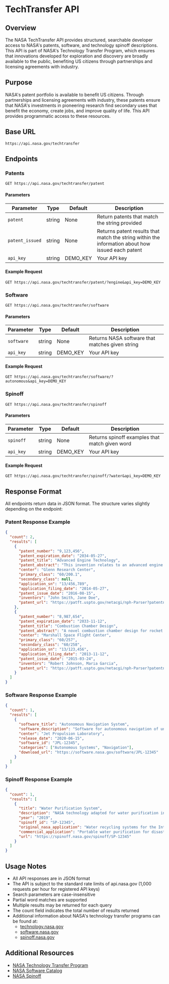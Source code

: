 # TechTransfer API

## Overview
The NASA TechTransfer API provides structured, searchable developer access to NASA's patents, software, and technology spinoff descriptions. This API is part of NASA's Technology Transfer Program, which ensures that innovations developed for exploration and discovery are broadly available to the public, benefiting US citizens through partnerships and licensing agreements with industry.

## Purpose
NASA's patent portfolio is available to benefit US citizens. Through partnerships and licensing agreements with industry, these patents ensure that NASA's investments in pioneering research find secondary uses that benefit the economy, create jobs, and improve quality of life. This API provides programmatic access to these resources.

## Base URL
`https://api.nasa.gov/techtransfer`

## Endpoints

### Patents
`GET https://api.nasa.gov/techtransfer/patent`

#### Parameters
| Parameter | Type | Default | Description |
|-----------|------|---------|-------------|
| `patent` | string | None | Return patents that match the string provided |
| `patent_issued` | string | None | Returns patent results that match the string within the information about how issued each patent |
| `api_key` | string | DEMO_KEY | Your API key |

#### Example Request
```
GET https://api.nasa.gov/techtransfer/patent/?engine&api_key=DEMO_KEY
```

### Software
`GET https://api.nasa.gov/techtransfer/software`

#### Parameters
| Parameter | Type | Default | Description |
|-----------|------|---------|-------------|
| `software` | string | None | Returns NASA software that matches given string |
| `api_key` | string | DEMO_KEY | Your API key |

#### Example Request
```
GET https://api.nasa.gov/techtransfer/software/?autonomous&api_key=DEMO_KEY
```

### Spinoff
`GET https://api.nasa.gov/techtransfer/spinoff`

#### Parameters
| Parameter | Type | Default | Description |
|-----------|------|---------|-------------|
| `spinoff` | string | None | Returns spinoff examples that match given word |
| `api_key` | string | DEMO_KEY | Your API key |

#### Example Request
```
GET https://api.nasa.gov/techtransfer/spinoff/?water&api_key=DEMO_KEY
```

## Response Format
All endpoints return data in JSON format. The structure varies slightly depending on the endpoint:

### Patent Response Example
```json
{
  "count": 2,
  "results": [
    {
      "patent_number": "9,123,456",
      "patent_expiration_date": "2034-05-27",
      "patent_title": "Advanced Engine Technology",
      "patent_abstract": "This invention relates to an advanced engine design that improves fuel efficiency...",
      "center": "Glenn Research Center",
      "primary_class": "60/200.1",
      "secondary_class": null,
      "application_sn": "13/456,789",
      "application_filing_date": "2014-05-27",
      "patent_issue_date": "2016-08-15",
      "inventors": "John Smith, Jane Doe",
      "patent_url": "https://patft.uspto.gov/netacgi/nph-Parser?patentnumber=9123456"
    },
    {
      "patent_number": "8,987,654",
      "patent_expiration_date": "2033-11-12",
      "patent_title": "Combustion Chamber Design",
      "patent_abstract": "A novel combustion chamber design for rocket engines...",
      "center": "Marshall Space Flight Center",
      "primary_class": "60/257",
      "secondary_class": "60/258",
      "application_sn": "13/123,456",
      "application_filing_date": "2013-11-12",
      "patent_issue_date": "2015-03-24",
      "inventors": "Robert Johnson, Maria Garcia",
      "patent_url": "https://patft.uspto.gov/netacgi/nph-Parser?patentnumber=8987654"
    }
  ]
}
```

### Software Response Example
```json
{
  "count": 1,
  "results": [
    {
      "software_title": "Autonomous Navigation System",
      "software_description": "Software for autonomous navigation of unmanned vehicles...",
      "center": "Jet Propulsion Laboratory",
      "release_date": "2020-06-15",
      "software_id": "JPL-12345",
      "categories": ["Autonomous Systems", "Navigation"],
      "download_url": "https://software.nasa.gov/software/JPL-12345"
    }
  ]
}
```

### Spinoff Response Example
```json
{
  "count": 1,
  "results": [
    {
      "title": "Water Purification System",
      "description": "NASA technology adapted for water purification in developing countries...",
      "year": "2019",
      "spinoff_id": "SP-12345",
      "original_nasa_application": "Water recycling systems for the International Space Station",
      "commercial_application": "Portable water purification for disaster relief",
      "url": "https://spinoff.nasa.gov/spinoff/SP-12345"
    }
  ]
}
```

## Usage Notes
- All API responses are in JSON format
- The API is subject to the standard rate limits of api.nasa.gov (1,000 requests per hour for registered API keys)
- Search parameters are case-insensitive
- Partial word matches are supported
- Multiple results may be returned for each query
- The count field indicates the total number of results returned
- Additional information about NASA's technology transfer programs can be found at:
  - [technology.nasa.gov](https://technology.nasa.gov)
  - [software.nasa.gov](https://software.nasa.gov)
  - [spinoff.nasa.gov](https://spinoff.nasa.gov)

## Additional Resources
- [NASA Technology Transfer Program](https://technology.nasa.gov)
- [NASA Software Catalog](https://software.nasa.gov)
- [NASA Spinoff](https://spinoff.nasa.gov)
